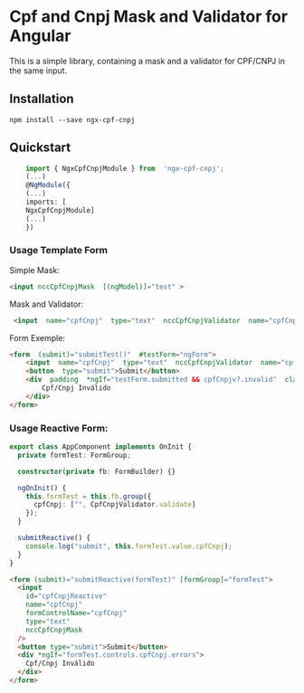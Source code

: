 # Cpf and Cnpj Mask and Validator for Angular

This is a simple library, containing a mask and a validator for CPF/CNPJ in the same input.

## Installation

`npm install --save ngx-cpf-cnpj`

## Quickstart

```typescript
    import { NgxCpfCnpjModule } from  'ngx-cpf-cnpj';
    (...)
    @NgModule({
    (...)
    imports: [
    NgxCpfCnpjModule]
    (...)
    })
```

### Usage Template Form

Simple Mask:

```Html
<input nccCpfCnpjMask  [(ngModel)]="test" >
```

Mask and Validator:

```Html
 <input  name="cpfCnpj"  type="text"  nccCpfCnpjValidator  name="cpfCnpj"  #cpfCnpjv="ngModel"  nccCpfCnpjMask  [(ngModel)]="teste"  >
```

Form Exemple:

```Html
<form  (submit)="submitTest()"  #testForm="ngForm">
    <input  name="cpfCnpj"  type="text"  nccCpfCnpjValidator  name="cpfCnpj"  #cpfCnpjv="ngModel"  nccCpfCnpjMask  [(ngModel)]="teste"  >
    <button  type="submit">Submit</button>
    <div  padding  *ngIf="testForm.submitted && cpfCnpjv?.invalid"  class="error">
        Cpf/Cnpj Inválido
    </div>
</form>
```

### Usage Reactive Form:

```typescript
export class AppComponent implements OnInit {
  private formTest: FormGroup;

  constructor(private fb: FormBuilder) {}

  ngOnInit() {
    this.formTest = this.fb.group({
      cpfCnpj: ["", CpfCnpjValidator.validate]
    });
  }

  submitReactive() {
    console.log("submit", this.formTest.value.cpfCnpj);
  }
}
```

```Html
<form (submit)="submitReactive(formTest)" [formGroup]="formTest">
  <input
    id="cpfCnpjReactive"
    name="cpfCnpj"
    formControlName="cpfCnpj"
    type="text"
    nccCpfCnpjMask
  />
  <button type="submit">Submit</button>
  <div *ngIf="formTest.controls.cpfCnpj.errors">
    Cpf/Cnpj Inválido
  </div>
</form>
```
